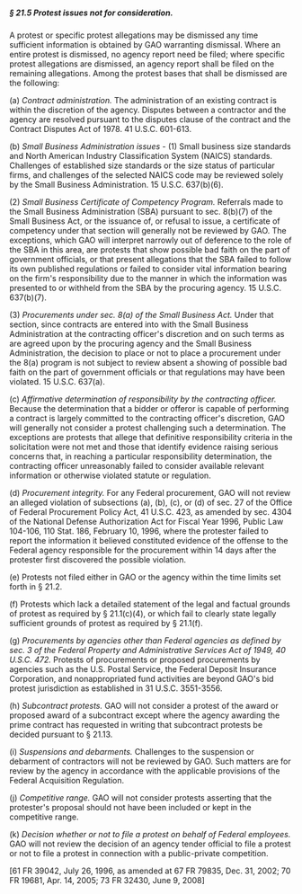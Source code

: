 ##### § 21.5 Protest issues not for consideration. #####

A protest or specific protest allegations may be dismissed any time sufficient information is obtained by GAO warranting dismissal. Where an entire protest is dismissed, no agency report need be filed; where specific protest allegations are dismissed, an agency report shall be filed on the remaining allegations. Among the protest bases that shall be dismissed are the following:

(a) *Contract administration.* The administration of an existing contract is within the discretion of the agency. Disputes between a contractor and the agency are resolved pursuant to the disputes clause of the contract and the Contract Disputes Act of 1978. 41 U.S.C. 601-613.

(b) *Small Business Administration issues* - (1) Small business size standards and North American Industry Classification System (NAICS) standards. Challenges of established size standards or the size status of particular firms, and challenges of the selected NAICS code may be reviewed solely by the Small Business Administration. 15 U.S.C. 637(b)(6).

(2) *Small Business Certificate of Competency Program.* Referrals made to the Small Business Administration (SBA) pursuant to sec. 8(b)(7) of the Small Business Act, or the issuance of, or refusal to issue, a certificate of competency under that section will generally not be reviewed by GAO. The exceptions, which GAO will interpret narrowly out of deference to the role of the SBA in this area, are protests that show possible bad faith on the part of government officials, or that present allegations that the SBA failed to follow its own published regulations or failed to consider vital information bearing on the firm's responsibility due to the manner in which the information was presented to or withheld from the SBA by the procuring agency. 15 U.S.C. 637(b)(7).

(3) *Procurements under sec. 8(a) of the Small Business Act.* Under that section, since contracts are entered into with the Small Business Administration at the contracting officer's discretion and on such terms as are agreed upon by the procuring agency and the Small Business Administration, the decision to place or not to place a procurement under the 8(a) program is not subject to review absent a showing of possible bad faith on the part of government officials or that regulations may have been violated. 15 U.S.C. 637(a).

(c) *Affirmative determination of responsibility by the contracting officer.* Because the determination that a bidder or offeror is capable of performing a contract is largely committed to the contracting officer's discretion, GAO will generally not consider a protest challenging such a determination. The exceptions are protests that allege that definitive responsibility criteria in the solicitation were not met and those that identify evidence raising serious concerns that, in reaching a particular responsibility determination, the contracting officer unreasonably failed to consider available relevant information or otherwise violated statute or regulation.

(d) *Procurement integrity.* For any Federal procurement, GAO will not review an alleged violation of subsections (a), (b), (c), or (d) of sec. 27 of the Office of Federal Procurement Policy Act, 41 U.S.C. 423, as amended by sec. 4304 of the National Defense Authorization Act for Fiscal Year 1996, Public Law 104-106, 110 Stat. 186, February 10, 1996, where the protester failed to report the information it believed constituted evidence of the offense to the Federal agency responsible for the procurement within 14 days after the protester first discovered the possible violation.

(e) Protests not filed either in GAO or the agency within the time limits set forth in § 21.2.

(f) Protests which lack a detailed statement of the legal and factual grounds of protest as required by § 21.1(c)(4), or which fail to clearly state legally sufficient grounds of protest as required by § 21.1(f).

(g) *Procurements by agencies other than Federal agencies as defined by sec. 3 of the Federal Property and Administrative Services Act of 1949, 40 U.S.C. 472.* Protests of procurements or proposed procurements by agencies such as the U.S. Postal Service, the Federal Deposit Insurance Corporation, and nonappropriated fund activities are beyond GAO's bid protest jurisdiction as established in 31 U.S.C. 3551-3556.

(h) *Subcontract protests.* GAO will not consider a protest of the award or proposed award of a subcontract except where the agency awarding the prime contract has requested in writing that subcontract protests be decided pursuant to § 21.13.

(i) *Suspensions and debarments.* Challenges to the suspension or debarment of contractors will not be reviewed by GAO. Such matters are for review by the agency in accordance with the applicable provisions of the Federal Acquisition Regulation.

(j) *Competitive range.* GAO will not consider protests asserting that the protester's proposal should not have been included or kept in the competitive range.

(k) *Decision whether or not to file a protest on behalf of Federal employees.* GAO will not review the decision of an agency tender official to file a protest or not to file a protest in connection with a public-private competition.

[61 FR 39042, July 26, 1996, as amended at 67 FR 79835, Dec. 31, 2002; 70 FR 19681, Apr. 14, 2005; 73 FR 32430, June 9, 2008]